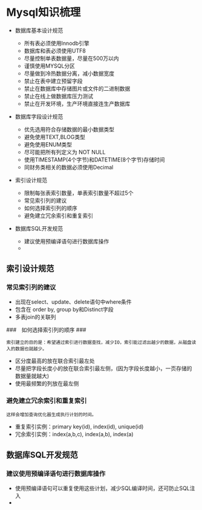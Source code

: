 
# Mysql知识梳理 #

- 数据库基本设计规范
	*  所有表必须使用Innodb引擎
	* 数据库和表必须使用UTF8
	* 尽量控制单表数据量，尽量在500万以内
	* 谨慎使用MYSQL分区
	* 尽量做到冷热数据分离，减小数据宽度
	* 禁止在表中建立预留字段
	* 禁止在数据库中存储图片或文件的二进制数据
	* 禁止在线上做数据库压力测试
	* 禁止在开发环境，生产环境直接连生产数据库
	
- 数据库字段设计规范	
	* 优先选用符合存储数据的最小数据类型
	* 避免使用TEXT,BLOG类型
	* 避免使用ENUM类型
	* 尽可能把所有列定义为 NOT NULL
	* 使用TIMESTAMP(4个字节)和DATETIME(8个字节)存储时间
	* 同财务类相关的数据必须使用Decimal

- 索引设计规范	
	* 限制每张表索引数量，单表索引数量不超过5个
	* 常见索引列的建议
	* 如何选择索引列的顺序
	* 避免建立冗余索引和重复索引
	
- 数据库SQL开发规范
	* 建议使用预编译语句进行数据库操作
	* 
	
## 索引设计规范  ##

### 常见索引列的建议  ##

- 出现在select、update、delete语句中where条件
- 包含在 order by, group by和Distinct字段
- 多表join的关联列
 
###　如何选择索引列的顺序  ###

	索引建立的目的是：希望通过索引进行数据查找，减少IO，索引能过滤出越少的数据，从磁盘读入的数据也就越少。
	
- 区分度最高的放在联合索引最左处
- 尽量把字段长度小的放在联合索引最左侧，(因为字段长度越小，一页存储的数据量就越大)
- 使用最频繁的列放在最左侧
	
### 避免建立冗余索引和重复索引  ###
	
	这样会增加查询优化器生成执行计划的时间。

- 重复索引实例：primary key(id), index(id), unique(id)
- 冗余索引实例：index(a,b,c), index(a,b), index(a)	


##  数据库SQL开发规范  ##

### 建议使用预编译语句进行数据库操作 ###

- 使用预编译语句可以重复使用这些计划，减少SQL编译时间，还可防止SQL注入
- 

